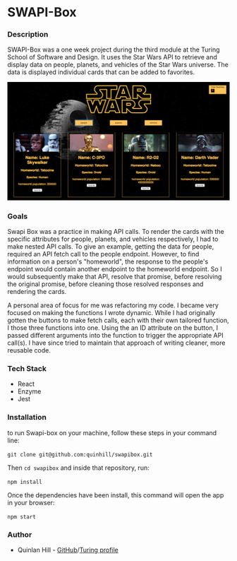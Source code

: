 # SWAPI-Box

### Description

SWAPI-Box was a one week project during the third module at the Turing School of Software and Design. It uses the Star Wars API to retrieve and display data on people, planets, and vehicles of the Star Wars universe. The data is displayed individual cards that can be added to favorites.

<img src="https://raw.githubusercontent.com/quinhill/swapibox/master/src/assets/swapi-screenshot.png">

### Goals

Swapi Box was a practice in making API calls. To render the cards with the specific attributes for people, planets, and vehicles respectively, I had to make nested API calls. To give an example, getting the data for people, required an API fetch call to the people endpoint. However, to find information on a person's "homeworld", the response to the people's endpoint would contain another endpoint to the homeworld endpoint. So I would subsequently make that API, resolve that promise, before resolving the original promise, before cleaning those resolved responses and rendering the cards.

A personal area of focus for me was refactoring my code. I became very focused on making the functions I wrote dynamic. While I had originally gotten the buttons to make fetch calls, each with their own tailored function, I those three functions into one. Using the an ID attribute on the button, I passed different arguments into the function to trigger the appropriate API call(s). I have since tried to maintain that approach of writing cleaner, more reusable code.

### Tech Stack

* React
* Enzyme
* Jest

### Installation

to run Swapi-box on your machine, follow these steps in your command line:

`git clone git@github.com:quinhill/swapibox.git`

Then `cd swapibox` and inside that repository, run:

`npm install`

Once the dependencies have been install, this command will open the app in your browser:

`npm start`

### Author

* Quinlan Hill - [GitHub](https://github.com/quinhill)/[Turing profile](https://alumni.turing.io/alumni/quinlan-hill)

